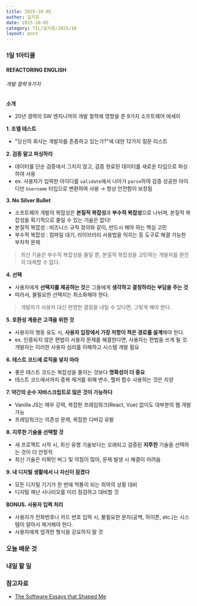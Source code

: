 ```yaml
---
title: 2025-10-05
author: 길지운
date: 2025-10-05
category: TIL/길지운/2025/10
layout: post
---
```


### 1일 1아티클
#### REFACTORING ENGLISH
###### 개발 철학 9가지
**소개**
- 20년 경력의 SW 엔지니어의 개발 철학에 영향을 준 9가지 소프트웨어 에세이
  
**1. 조엘 테스트**
- "당신의 회사는 개발자를 존중하고 있는가?"에 대한 12가지 질문 리스트
  
**2. 검증 말고 파싱하라**
- 데이터를 단순 검증에서 그치지 않고, 검증 완료된 데이터를 새로운 타입으로 파싱하여 사용
- ex. 사용자가 입력한 아이디를 `validate`에서 나아가 `parse`하여 검증 성공한 아이디만 `Username` 타입으로 변환하여 사용 → 항상 안전함이 보장됨
  
**3. No Silver Bullet**
- 소프트웨어 개발의 복잡성은 **본질적 복잡성**과 **부수적 복잡성**으로 나뉘며, 본질적 복잡성을 획기적으로 줄일 수 있는 기술은 없다!
- 본질적 복잡성 : 비즈니스 규칙 정의와 같이, 반드시 해야 하는 핵심 고민
- 부수적 복잡성 : 컴파일 대기, 라이브러리 사용법을 익히는 등 도구로 해결 가능한 부차적 문제
  
> 최신 기술은 부수적 복잡성을 줄일 뿐, 본질적 복잡성을 고민하는 개발자를 완전히 대체할 수 없다.
  
**4. 선택**
- 사용자에게 **선택지를 제공하는 것**은 그들에게 **생각하고 결정하라는 부담을 주는 것**
- 따라서, 불필요한 선택지는 최소화해야 한다.
  
> 개발자가 사용자 대신 현명한 결정을 내릴 수 있다면, 그렇게 해야 한다.
  
**5. 호환성 계층은 고객을 위한 것**
- 사용자의 행동 유도 시, **사용자 입장에서 가장 저항이 적은 경로를 설계**해야 한다.
- ex. 인증되지 않은 편법이 사용자 문제를 해결한다면, 사용자는 편법을 쓰게 될 것. 개발자는 이러한 사용자 심리를 이해하고 시스템 개발 필요
  
**6. 테스트 코드에 로직을 넣지 마라**
- 좋은 테스트 코드는 복잡성을 줄이는 것보다 **명확성이 더 중요**
- 테스트 코드에서까지 중복 제거를 위해 변수, 헬퍼 함수 사용하는 것은 지양
  
**7. 약간의 순수 자바스크립트로 많은 것이 가능하다**
- Vanilla JS는 매우 강력, 복잡한 프레임워크(React, Vue) 없이도 대부분의 웹 개발 가능
- 프레임워크는 의존성 문제, 복잡한 디버깅 유발
  
**8. 지루한 기술을 선택할 것**
- 새 프로젝트 시작 시, 최신 유행 기술보다는 오래되고 검증된 **지루한** 기술을 선택하는 것이 더 안정적
- 최신 기술은 미확인 버그 및 약점이 많아, 문제 발생 시 해결이 어려움
  
**9. 내 디지털 생활에서 나 자신이 잠겼다**
- 모든 디지털 기기가 한 번에 먹통이 되는 최악의 상황 대비
- 디지털 재난 시나리오를 미리 점검하고 대비할 것
  
**BONUS. 사용자 입력 처리**
- 사용자가 전화번호나 카드 번호 입력 시, 불필요한 문자(공백, 하이픈, etc.)는 시스템이 알아서 제거해야 한다.
- 사용자에게 엄격한 형식을 강요하지 말 것
  
### 오늘 배운 것
  
### 내일 할 일
  
### 참고자료
- [The Software Essays that Shaped Me](https://refactoringenglish.com/blog/software-essays-that-shaped-me/)
